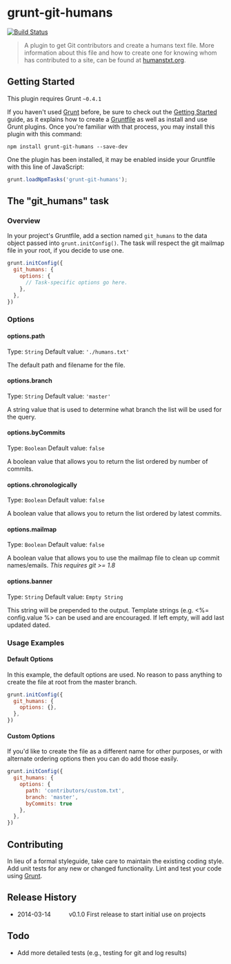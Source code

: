 # grunt-git-humans

[![Build Status](https://travis-ci.org/chuckcarpenter/grunt-git-humans.png?branch=v0.1.2)](https://travis-ci.org/chuckcarpenter/grunt-git-humans)

> A plugin to get Git contributors and create a humans text file. More information about this file and how to create one for knowing whom has contributed to a site, can be found at [humanstxt.org](http://humanstxt.org/).

## Getting Started
This plugin requires Grunt `~0.4.1`

If you haven't used [Grunt](http://gruntjs.com/) before, be sure to check out the [Getting Started](http://gruntjs.com/getting-started) guide, as it explains how to create a [Gruntfile](http://gruntjs.com/sample-gruntfile) as well as install and use Grunt plugins. Once you're familiar with that process, you may install this plugin with this command:

```shell
npm install grunt-git-humans --save-dev
```

One the plugin has been installed, it may be enabled inside your Gruntfile with this line of JavaScript:

```js
grunt.loadNpmTasks('grunt-git-humans');
```

## The "git_humans" task

### Overview
In your project's Gruntfile, add a section named `git_humans` to the data object passed into `grunt.initConfig()`. The task will respect the git mailmap file in your root, if you decide to use one.

```js
grunt.initConfig({
  git_humans: {
    options: {
      // Task-specific options go here.
    },
  },
})
```

### Options

#### options.path
Type: `String`
Default value: `'./humans.txt'`

The default path and filename for the file. 

#### options.branch
Type: `String`
Default value: `'master'`

A string value that is used to determine what branch the list will be used for the query.

#### options.byCommits
Type: `Boolean`
Default value: `false`

A boolean value that allows you to return the list ordered by number of commits.

#### options.chronologically
Type: `Boolean`
Default value: `false`

A boolean value that allows you to return the list ordered by latest commits.

#### options.mailmap
Type: `Boolean`
Default value: `false`

A boolean value that allows you to use the mailmap file to clean up commit names/emails. _This requires git >= 1.8_

#### options.banner
Type: `String`
Default value: `Empty String`

This string will be prepended to the output. Template strings (e.g. <%= config.value %> can be used and are encouraged. If left empty, will add last updated dated.

### Usage Examples

#### Default Options
In this example, the default options are used. No reason to pass anything to create the file at root from the master branch.

```js
grunt.initConfig({
  git_humans: {
    options: {},
  },
})
```

#### Custom Options
If you'd like to create the file as a different name for other purposes, or with alternate ordering options then you can do add those easily.

```js
grunt.initConfig({
  git_humans: {
    options: {
      path: 'contributors/custom.txt',
      branch: 'master',
      byCommits: true
    },
  },
})
```

## Contributing
In lieu of a formal styleguide, take care to maintain the existing coding style. Add unit tests for any new or changed functionality. Lint and test your code using [Grunt](http://gruntjs.com/).

## Release History
* 2014-03-14   v0.1.0  First release to start initial use on projects

## Todo
* Add more detailed tests (e.g., testing for git and log results)
